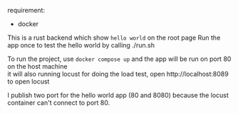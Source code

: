 requirement:
- docker

This is a rust backend which show `hello world` on the root page
Run the app once to test the hello world by calling ./run.sh

To run the project, use `docker compose up` and the app will be run on port 80 on the host machine<br/>
it will also running locust for doing the load test, open http://localhost:8089 to open locust

I publish two port for the hello world app (80 and 8080) because the locust container can't connect to port 80.